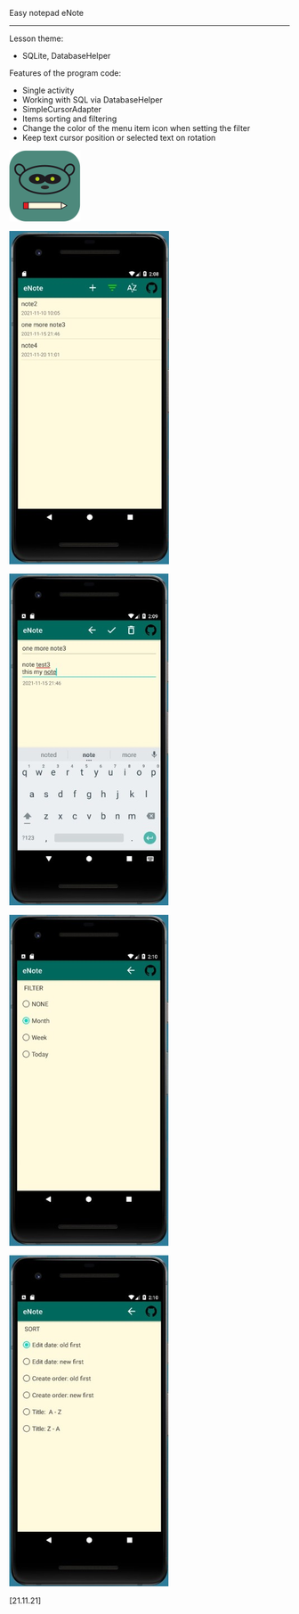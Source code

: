 Easy notepad eNote

----
Lesson theme:
- SQLite, DatabaseHelper

Features of the program code:
- Single activity
- Working with SQL via DatabaseHelper
- SimpleCursorAdapter
- Items sorting and filtering
- Change the color of the menu item icon when setting the filter
- Keep text cursor position or selected text on rotation 

![alt text](app_ic_enote.png)

![alt text](Screenshot_1.jpg)

![alt text](Screenshot_2.jpg)

![alt text](Screenshot_3.jpg)

![alt text](Screenshot_4.jpg)

[21.11.21]